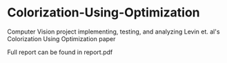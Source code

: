 # Colorization-Using-Optimization
Computer Vision project implementing, testing, and analyzing Levin et. al's Colorization Using Optimization paper

Full report can be found in report.pdf
